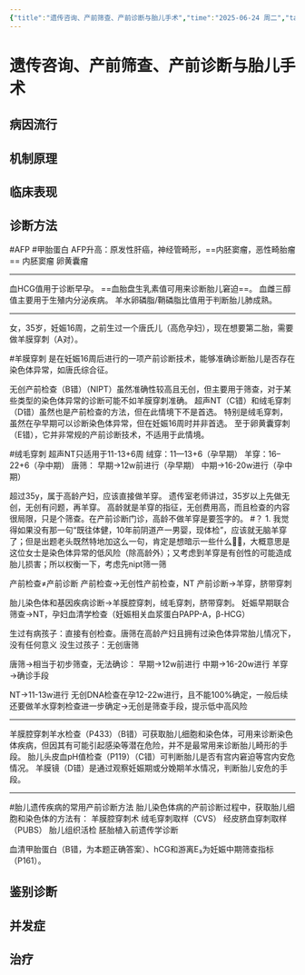 ```yaml
---
{"title":"遗传咨询、产前筛查、产前诊断与胎儿手术","time":"2025-06-24 周二","tags":null,"dg-publish":true,"permalink":"/200 学习/215 妇产科学/第07章 遗传咨询、产前筛查、产前诊断与胎儿手术/遗传咨询、产前筛查、产前诊断与胎儿手术/","dgPassFrontmatter":true,"created":"2025-06-24T10:35:18.000+08:00","updated":"2025-08-07T20:18:02.151+08:00"}
---
```


# 遗传咨询、产前筛查、产前诊断与胎儿手术
## 病因流行
## 机制原理
## 临床表现
## 诊断方法
#AFP #甲胎蛋白
AFP升高：原发性肝癌，神经管畸形，==内胚窦瘤，恶性畸胎瘤==
内胚窦瘤 卵黄囊瘤
***
血HCG值用于诊断早孕。
==血胎盘生乳素值可用来诊断胎儿窘迫==。
血雌三醇值主要用于生殖内分泌疾病。
羊水卵磷脂/鞘磷脂比值用于判断胎儿肺成熟。
***
女，35岁，妊娠16周，之前生过一个唐氏儿（高危孕妇），现在想要第二胎，需要做羊膜穿刺（A对）。

#羊膜穿刺
是在妊娠16周后进行的一项产前诊断技术，能够准确诊断胎儿是否存在染色体异常，如唐氏综合征。

无创产前检查（B错）（NIPT）虽然准确性较高且无创，但主要用于筛查，对于某些类型的染色体异常的诊断可能不如羊膜穿刺准确。
超声NT（C错）和绒毛穿刺（D错）虽然也是产前检查的方法，但在此情境下不是首选。
特别是绒毛穿刺，虽然在孕早期可以诊断染色体异常，但在妊娠16周时并非首选。
至于卵黄囊穿刺（E错），它并非常规的产前诊断技术，不适用于此情境。

#绒毛穿刺
超声NT只适用于11-13+6周
绒穿：11—13+6（孕早期）
羊穿：16–22+6（孕中期）
唐筛：
早期→12w前进行（孕早期）
中期→16-20w进行（孕中期）

超过35y，属于高龄产妇，应该直接做羊穿。
遗传室老师讲过，35岁以上先做无创，无创有问题，再羊穿。
高龄就是羊穿的指征，无创费用高，而且检查的内容很局限，只是个筛查。在产前诊断门诊，高龄不做羊穿是要签字的。 #？ 
	1. 我觉得如果没有那一句“既往体健，10年前阴道产一男婴，现体检”，应该就无脑羊穿了；但是出题老头既然特地加这么一句，肯定是想暗示一些什么🌝🌝，大概意思是这位女士是染色体异常的低风险（除高龄外）；又考虑到羊穿是有创性的可能造成胎儿损害；所以权衡一下，考虑先nipt筛一筛

产前检查≠产前诊断
产前检查→无创性产前检查，NT
产前诊断→羊穿，脐带穿刺

胎儿染色体和基因疾病诊断→羊膜腔穿刺，绒毛穿刺，脐带穿刺。
妊娠早期联合筛查→NT，孕妇血清学检查（妊娠相关血浆蛋白PAPP-A，β-HCG）

生过有病孩子：直接有创检查。唐筛在高龄产妇且拥有过染色体异常胎儿情况下，没有任何意义
没生过孩子：无创唐筛

唐筛→相当于初步筛查，无法确诊：
早期→12w前进行
中期→16-20w进行
羊穿→确诊手段

NT→11-13w进行
无创DNA检查在孕12-22w进行，且不能100%确定，一般后续还要做羊水穿刺检查进一步确定→无创是筛查手段，提示低中高风险

***
羊膜腔穿刺羊水检查（P433）（B错）可获取胎儿细胞和染色体，可用来诊断染色体疾病，但因其有可能引起感染等潜在危险，并不是最常用来诊断胎儿畸形的手段。
胎儿头皮血pH值检查（P119）（C错）可判断胎儿是否有宫内窘迫等宫内安危情况。
羊膜镜（D错）是通过观察妊娠期或分娩期羊水情况，判断胎儿安危的手段。
***
#胎儿遗传疾病的常用产前诊断方法
胎儿染色体病的产前诊断过程中，获取胎儿细胞和染色体的方法有：
羊膜腔穿刺术
绒毛穿刺取样（CVS）
经皮脐血穿刺取样（PUBS）
胎儿组织活检
胚胎植入前遗传学诊断

血清甲胎蛋白（B错，为本题正确答案）、hCG和游离E₃为妊娠中期筛查指标（P161）。
## 鉴别诊断
## 并发症
## 治疗

















































































































































































































































































































































































































































